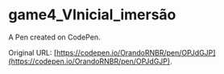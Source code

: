 # game4_VInicial_imersão

A Pen created on CodePen.

Original URL: [https://codepen.io/OrandoRNBR/pen/OPJdGJP](https://codepen.io/OrandoRNBR/pen/OPJdGJP).

